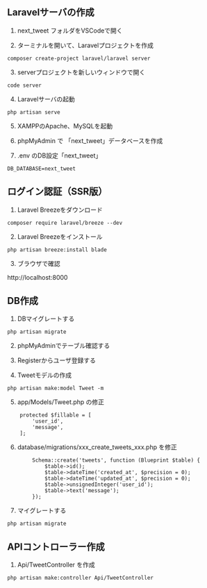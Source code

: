
## Laravelサーバの作成
1) next_tweet フォルダをVSCodeで開く

2) ターミナルを開いて、Laravelプロジェクトを作成

```
composer create-project laravel/laravel server
```

3) serverプロジェクトを新しいウィンドウで開く

```
code server
```

4) Laravelサーバの起動

```
php artisan serve
```

5) XAMPPのApache、MySQLを起動

6) phpMyAdmin で 「next_tweet」データベースを作成

7) .env のDB設定「next_tweet」

```
DB_DATABASE=next_tweet
```

## ログイン認証（SSR版）

1) Laravel Breezeをダウンロード

```
composer require laravel/breeze --dev
```

2) Laravel Breezeをインストール

```
php artisan breeze:install blade
```

3) ブラウザで確認

http://localhost:8000


## DB作成
1) DBマイグレートする

```
php artisan migrate
```

2) phpMyAdminでテーブル確認する

3) Registerからユーザ登録する

4) Tweetモデルの作成

```
php artisan make:model Tweet -m
```

5) app/Models/Tweet.php の修正

```
    protected $fillable = [
        'user_id',
        'message',
    ];
```

6) database/migrations/xxx_create_tweets_xxx.php を修正

```
        Schema::create('tweets', function (Blueprint $table) {
            $table->id();
            $table->dateTime('created_at', $precision = 0);
            $table->dateTime('updated_at', $precision = 0);
            $table->unsignedInteger('user_id');
            $table->text('message');
        });
```

7) マイグレートする

```
php artisan migrate
```

## APIコントローラー作成

1) Api/TweetController を作成

```
php artisan make:controller Api/TweetController
```
